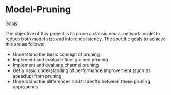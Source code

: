 # Model-Pruning
Goals:

The objective of this project is to prune a classic neural network model to reduce both model size and inference latency. The specific goals to achieve this are as follows:

- Understand the basic concept of pruning
- Implement and evaluate fine-grained pruning
- Implement and evaluate channel pruning
- Get a basic understanding of performance improvement (such as speedup) from pruning
- Understand the differences and tradeoffs between these pruning approaches

